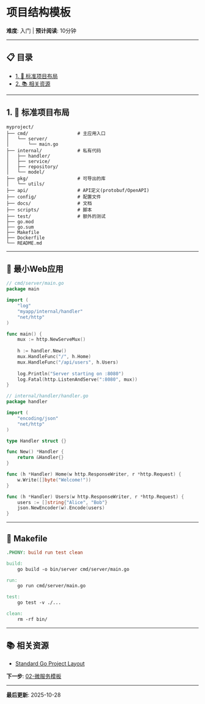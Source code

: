 # 项目结构模板

**难度**: 入门 | **预计阅读**: 10分钟

---

## 📋 目录

- [1. 📖 标准项目布局](#1--标准项目布局)
- [2. 📚 相关资源](#2--相关资源)

---

## 1. 📖 标准项目布局

```
myproject/
├── cmd/                  # 主应用入口
│   └── server/
│       └── main.go
├── internal/             # 私有代码
│   ├── handler/
│   ├── service/
│   ├── repository/
│   └── model/
├── pkg/                  # 可导出的库
│   └── utils/
├── api/                  # API定义(protobuf/OpenAPI)
├── config/               # 配置文件
├── docs/                 # 文档
├── scripts/              # 脚本
├── test/                 # 额外的测试
├── go.mod
├── go.sum
├── Makefile
├── Dockerfile
└── README.md
```

---

## 🎯 最小Web应用

```go
// cmd/server/main.go
package main

import (
    "log"
    "myapp/internal/handler"
    "net/http"
)

func main() {
    mux := http.NewServeMux()
    
    h := handler.New()
    mux.HandleFunc("/", h.Home)
    mux.HandleFunc("/api/users", h.Users)
    
    log.Println("Server starting on :8080")
    log.Fatal(http.ListenAndServe(":8080", mux))
}

// internal/handler/handler.go
package handler

import (
    "encoding/json"
    "net/http"
)

type Handler struct {}

func New() *Handler {
    return &Handler{}
}

func (h *Handler) Home(w http.ResponseWriter, r *http.Request) {
    w.Write([]byte("Welcome!"))
}

func (h *Handler) Users(w http.ResponseWriter, r *http.Request) {
    users := []string{"Alice", "Bob"}
    json.NewEncoder(w).Encode(users)
}
```

---

## 🔧 Makefile

```makefile
.PHONY: build run test clean

build:
	go build -o bin/server cmd/server/main.go

run:
	go run cmd/server/main.go

test:
	go test -v ./...

clean:
	rm -rf bin/
```

---

## 📚 相关资源

- [Standard Go Project Layout](https://github.com/golang-standards/project-layout)

**下一步**: [02-微服务模板](./02-微服务模板.md)

---

**最后更新**: 2025-10-28

